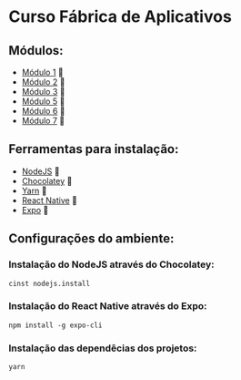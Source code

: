 # Curso Fábrica de Aplicativos

## Módulos:
  * [Módulo 1](https://github.com/lfnd0/Fabrica_Aplicativos/tree/master/modulo1) :file_folder:
  * [Módulo 2](https://github.com/lfnd0/Fabrica_Aplicativos/tree/master/modulo2) :file_folder:
  * [Módulo 3](https://github.com/lfnd0/Fabrica_Aplicativos/tree/master/modulo3) :file_folder:
  * [Módulo 5](https://github.com/lfnd0/Fabrica_Aplicativos/tree/master/modulo5) :file_folder:
  * [Módulo 6](https://github.com/lfnd0/Fabrica_Aplicativos/tree/master/modulo6) :file_folder:
  * [Módulo 7](https://github.com/lfnd0/Fabrica_Aplicativos/tree/master/modulo7) :file_folder:


## Ferramentas para instalação:
  * [NodeJS](https://nodejs.org/en/) :link:
  * [Chocolatey](https://chocolatey.org/install) :link:
  * [Yarn](https://yarnpkg.com/pt-BR/) :link:
  * [React Native](https://facebook.github.io/react-native/) :link:
  * [Expo](https://docs.expo.io/versions/latest/) :link:

## Configurações do ambiente:

  ### Instalação do NodeJS através do Chocolatey:
    cinst nodejs.install

  ### Instalação do React Native através do Expo:
    npm install -g expo-cli
  
  ### Instalação das dependêcias dos projetos:
    yarn